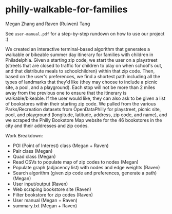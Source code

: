 # philly-walkable-for-families
Megan Zhang and Raven (Ruiwen) Tang

See `user-manual.pdf` for a step-by-step rundown on how to use our project :)

We created an interactive terminal-based algorithm that generates a walkable or bikeable summer day itinerary for families with children in Philadelphia. Given a starting zip code, we start the user on a playstreet (streets that are closed to traffic for children to play on when school's out, and that distribute meals to schoolchildren) within that
zip code. Then, based on the user's preferences, we find a shortest path including all the types of landmarks that they'd like (they may choose to include a picnic site, a pool, and a playground). Each stop will not be more than 2 miles away from the previous one to ensure that the itinerary is walkable/bikeable. If the user would like, they can also ask to be given a list of bookstores within their starting zip code. We pulled from the various Parks/Recreation datasets from OpenDataPhilly for playstreet, picnic site, pool, and playground (longitude, latitude, address, zip code, and name), and we scraped the Philly Bookstore Map website for the 46 bookstores in the city and their addresses and zip codes.

Work Breakdown:
- POI (Point of Interest) class (Megan + Raven)
- Pair class (Megan)
- Quad class (Megan)
- Read CSVs to populate map of zip codes to nodes (Megan)
- Populate graph (adjacency list) with nodes and edge weights (Raven)
- Search algorithm (given zip code and preferences, generate a path) (Megan)
- User input/output (Raven)
- Web scraping bookstore site (Raven)
- Filter bookstore for zip codes (Raven)
- User manual (Megan + Raven)
- summary.txt (Megan + Raven)
